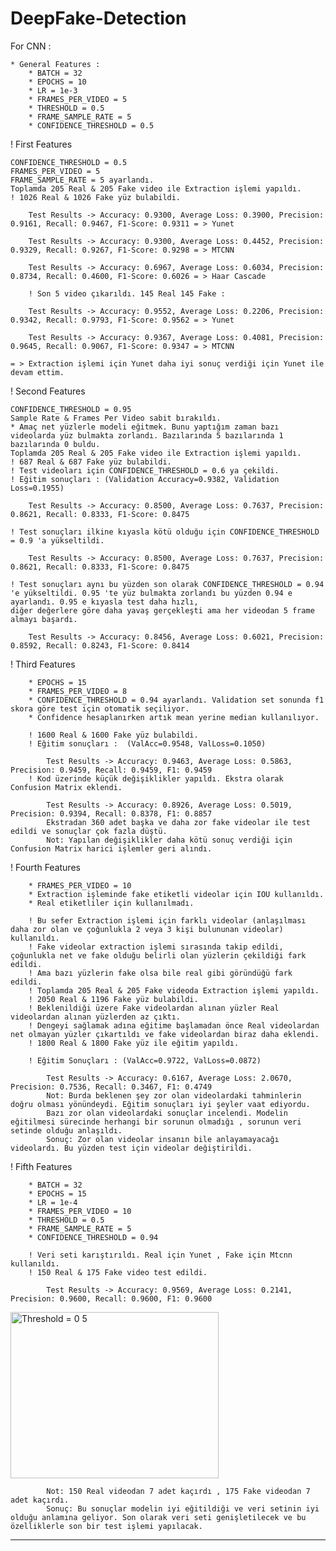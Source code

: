 # DeepFake-Detection
For CNN : 

	* General Features : 
		* BATCH = 32
		* EPOCHS = 10
		* LR = 1e-3
		* FRAMES_PER_VIDEO = 5
		* THRESHOLD = 0.5
		* FRAME_SAMPLE_RATE = 5
		* CONFIDENCE_THRESHOLD = 0.5

! First Features
  
	CONFIDENCE_THRESHOLD = 0.5
	FRAMES_PER_VIDEO = 5
	FRAME_SAMPLE_RATE = 5 ayarlandı.
	Toplamda 205 Real & 205 Fake video ile Extraction işlemi yapıldı.
	! 1026 Real & 1026 Fake yüz bulabildi.
	
		Test Results -> Accuracy: 0.9300, Average Loss: 0.3900, Precision: 0.9161, Recall: 0.9467, F1-Score: 0.9311 = > Yunet
		
		Test Results -> Accuracy: 0.9300, Average Loss: 0.4452, Precision: 0.9329, Recall: 0.9267, F1-Score: 0.9298 = > MTCNN
		
		Test Results -> Accuracy: 0.6967, Average Loss: 0.6034, Precision: 0.8734, Recall: 0.4600, F1-Score: 0.6026 = > Haar Cascade

		! Son 5 video çıkarıldı. 145 Real 145 Fake :
		
		Test Results -> Accuracy: 0.9552, Average Loss: 0.2206, Precision: 0.9342, Recall: 0.9793, F1-Score: 0.9562 = > Yunet
		
		Test Results -> Accuracy: 0.9367, Average Loss: 0.4081, Precision: 0.9645, Recall: 0.9067, F1-Score: 0.9347 = > MTCNN
		
	= > Extraction işlemi için Yunet daha iyi sonuç verdiği için Yunet ile devam ettim.	
	
! Second Features

	CONFIDENCE_THRESHOLD = 0.95
	Sample Rate & Frames Per Video sabit bırakıldı.
	* Amaç net yüzlerle modeli eğitmek. Bunu yaptığım zaman bazı videolarda yüz bulmakta zorlandı. Bazılarında 5 bazılarında 1 bazılarında 0 buldu.
	Toplamda 205 Real & 205 Fake video ile Extraction işlemi yapıldı.
	! 687 Real & 687 Fake yüz bulabildi.
	! Test videoları için CONFIDENCE_THRESHOLD = 0.6 ya çekildi.
	! Eğitim sonuçları : (Validation Accuracy=0.9382, Validation Loss=0.1955)
	
		Test Results -> Accuracy: 0.8500, Average Loss: 0.7637, Precision: 0.8621, Recall: 0.8333, F1-Score: 0.8475
		
	! Test sonuçları ilkine kıyasla kötü olduğu için CONFIDENCE_THRESHOLD = 0.9 'a yükseltildi.
	
		Test Results -> Accuracy: 0.8500, Average Loss: 0.7637, Precision: 0.8621, Recall: 0.8333, F1-Score: 0.8475
		
	! Test sonuçları aynı bu yüzden son olarak CONFIDENCE_THRESHOLD = 0.94 'e yükseltildi. 0.95 'te yüz bulmakta zorlandı bu yüzden 0.94 e ayarlandı. 0.95 e kıyasla test daha hızlı,
	diğer değerlere göre daha yavaş gerçekleşti ama her videodan 5 frame almayı başardı.
		
		Test Results -> Accuracy: 0.8456, Average Loss: 0.6021, Precision: 0.8592, Recall: 0.8243, F1-Score: 0.8414
		
! Third Features

		* EPOCHS = 15
		* FRAMES_PER_VIDEO = 8
		* CONFIDENCE_THRESHOLD = 0.94 ayarlandı. Validation set sonunda f1 skora göre test için otomatik seçiliyor. 
		* Confidence hesaplanırken artık mean yerine median kullanılıyor. 
		
		! 1600 Real & 1600 Fake yüz bulabildi.
		! Eğitim sonuçları :  (ValAcc=0.9548, ValLoss=0.1050)
		
			Test Results -> Accuracy: 0.9463, Average Loss: 0.5863, Precision: 0.9459, Recall: 0.9459, F1: 0.9459
		! Kod üzerinde küçük değişiklikler yapıldı. Ekstra olarak Confusion Matrix eklendi.
		
			Test Results -> Accuracy: 0.8926, Average Loss: 0.5019, Precision: 0.9394, Recall: 0.8378, F1: 0.8857
			Ekstradan 360 adet başka ve daha zor fake videolar ile test edildi ve sonuçlar çok fazla düştü.
			Not: Yapılan değişiklikler daha kötü sonuç verdiği için Confusion Matrix harici işlemler geri alındı.

! Fourth Features

		* FRAMES_PER_VIDEO = 10
		* Extraction işleminde fake etiketli videolar için IOU kullanıldı.
		* Real etiketliler için kullanılmadı.
		
		! Bu sefer Extraction işlemi için farklı videolar (anlaşılması daha zor olan ve çoğunlukla 2 veya 3 kişi bulununan videolar) kullanıldı.
		! Fake videolar extraction işlemi sırasında takip edildi, çoğunlukla net ve fake olduğu belirli olan yüzlerin çekildiği fark edildi.
		! Ama bazı yüzlerin fake olsa bile real gibi göründüğü fark edildi.
		! Toplamda 205 Real & 205 Fake videoda Extraction işlemi yapıldı.
		! 2050 Real & 1196 Fake yüz bulabildi.
		! Beklenildiği üzere Fake videolardan alınan yüzler Real videolardan alınan yüzlerden az çıktı.
		! Dengeyi sağlamak adına eğitime başlamadan önce Real videolardan net olmayan yüzler çıkartıldı ve fake videolardan biraz daha eklendi.
		! 1800 Real & 1800 Fake yüz ile eğitim yapıldı.
		
		! Eğitim Sonuçları : (ValAcc=0.9722, ValLoss=0.0872)
			
			Test Results -> Accuracy: 0.6167, Average Loss: 2.0670, Precision: 0.7536, Recall: 0.3467, F1: 0.4749
			Not: Burda beklenen şey zor olan videolardaki tahminlerin doğru olması yönündeydi. Eğitim sonuçları iyi şeyler vaat ediyordu.
			Bazı zor olan videolardaki sonuçlar incelendi. Modelin eğitilmesi sürecinde herhangi bir sorunun olmadığı , sorunun veri setinde olduğu anlaşıldı.
			Sonuç: Zor olan videolar insanın bile anlayamayacağı videolardı. Bu yüzden test için videolar değiştirildi.
			
			
! Fifth Features

		* BATCH = 32
		* EPOCHS = 15
		* LR = 1e-4
		* FRAMES_PER_VIDEO = 10
		* THRESHOLD = 0.5
		* FRAME_SAMPLE_RATE = 5
		* CONFIDENCE_THRESHOLD = 0.94
		
		! Veri seti karıştırıldı. Real için Yunet , Fake için Mtcnn kullanıldı.
		! 150 Real & 175 Fake video test edildi.
			
			Test Results -> Accuracy: 0.9569, Average Loss: 0.2141, Precision: 0.9600, Recall: 0.9600, F1: 0.9600
			
<img width="333" height="266" alt="Threshold = 0 5" src="https://github.com/user-attachments/assets/edcdd3b7-7ef3-415e-a2f5-737062d195a0" />
			
			Not: 150 Real videodan 7 adet kaçırdı , 175 Fake videodan 7 adet kaçırdı.
			Sonuç: Bu sonuçlar modelin iyi eğitildiği ve veri setinin iyi olduğu anlamına geliyor. Son olarak veri seti genişletilecek ve bu özelliklerle son bir test işlemi yapılacak. 	
		
	


****
